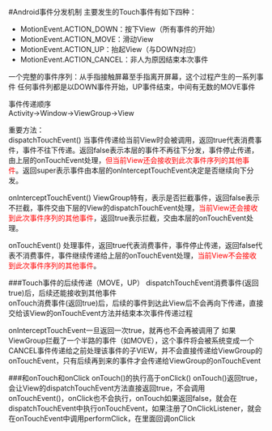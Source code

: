 #Android事件分发机制
主要发生的Touch事件有如下四种：

* MotionEvent.ACTION_DOWN：按下View（所有事件的开始）
* MotionEvent.ACTION_MOVE：滑动View
* MotionEvent.ACTION_UP：抬起View（与DOWN对应）
* MotionEvent.ACTION_CANCEL：非人为原因结束本次事件

一个完整的事件序列：从手指接触屏幕至手指离开屏幕，这个过程产生的一系列事件 
任何事件列都是以DOWN事件开始，UP事件结束，中间有无数的MOVE事件

事件传递顺序			
Activity->Window->ViewGroup->View

重要方法：		
dispatchTouchEvent() 当事件传递给当前View时会被调用，返回true代表消费事件，事件不往下传递。返回false表示本层的事件不再往下分发，事件停止传递，由上层的onTouchEvent处理，<font color=red>但当前View还会接收到此次事件序列的其他事件</font>。返回super表示事件由本层的onInterceptTouchEvent决定是否继续向下分发。

onInterceptTouchEvent() ViewGroup特有，表示是否拦截事件，返回false表示不拦截，事件交由下层的View的dispatchTouchEvent处理，<font color=red>当前View还会接收到此次事件序列的其他事件</font>，返回true表示拦截，交由本层的onTouchEvent处理。

onTouchEvent() 处理事件，返回true代表消费事件，事件停止传递，返回false代表不消费事件，事件继续传递给上层的onTouchEvent处理，<font color=red>当前View不会接收到此次事件序列的其他事件</font>。



###Touch事件的后续传递（MOVE，UP）
dispatchTouchEvent消费事件(返回true)后，后续还能接收到其他事件		
onTouch消费事件(返回true)后，后续的事件到达此View后不会再向下传递，直接交给该View的onTouchEvent方法并结束本次事件传递过程

onInterceptTouchEvent一旦返回一次true，就再也不会再被调用了
如果ViewGroup拦截了一个半路的事件（如MOVE），这个事件将会被系统变成一个CANCEL事件传递给之前处理该事件的子VIEW，并不会直接传递给ViewGroup的onTouchEvent，只有后续再到来的事件才会传递给ViewGroup的onTouchEvent




###和onTouch和onClick
onTouch()的执行高于onClick()
onTouch()返回true，会让View的dispatchTouchEvent方法直接返回true，不会调用onTouchEvent()，onClick也不会执行，onTouch如果返回false，就会在dispatchTouchEvent中执行onTouchEvent，如果注册了OnClickListener，就会在onTouchEvent中调用performClick，在里面回调onClick
